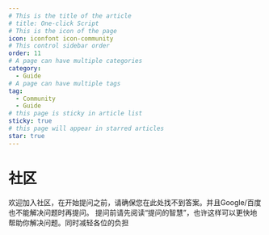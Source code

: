 ```yaml
---
# This is the title of the article
# title: One-click Script
# This is the icon of the page
icon: iconfont icon-community
# This control sidebar order
order: 11
# A page can have multiple categories
category:
  - Guide
# A page can have multiple tags
tag:
  - Community
  - Guide
# this page is sticky in article list
sticky: true
# this page will appear in starred articles
star: true
---
```


# 社区

<!--
## Telegram 群组

使用此链接: https://t.me/alist_chat

## Discussions​

欢迎至 https://github.com/alist-org/alist/discussions 参与项目讨论.

## Discord

使用此链接: https://discord.gg/F4ymsH4xv2
-->

欢迎加入社区，在开始提问之前，请确保您在此处找不到答案。并且Google/百度也不能解决问题时再提问。 提问前请先阅读“提问的智慧”，也许这样可以更快地帮助你解决问题。同时减轻各位的负担
